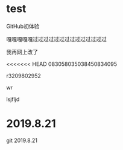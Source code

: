 # test
GitHub初体验

嘎嘎嘎嘎嘎过过过过过过过过过过过过过过



我再网上改了

<<<<<<< HEAD
083058035038450834095

r3209802952

wr

lsjfljd 



# 2019.8.21 

git 2019.8.21
